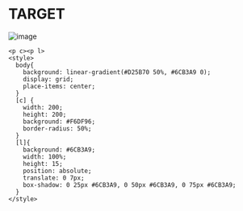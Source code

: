 # TARGET

![image](https://github.com/gaschneider/cssbattle/assets/16023844/69f5ce57-83e6-4191-b63c-60afe6376935)

```
<p c><p l>
<style>
  body{
    background: linear-gradient(#D25B70 50%, #6CB3A9 0);
    display: grid;
    place-items: center;
  }
  [c] {
    width: 200;
    height: 200;
    background: #F6DF96;
    border-radius: 50%;
  }
  [l]{
    background: #6CB3A9;
    width: 100%;
    height: 15;
    position: absolute;
    translate: 0 7px;
    box-shadow: 0 25px #6CB3A9, 0 50px #6CB3A9, 0 75px #6CB3A9;
  }
</style>
```

